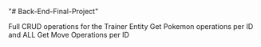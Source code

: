"# Back-End-Final-Project" 

Full CRUD operations for the Trainer Entity
Get Pokemon operations per ID and ALL
Get Move Operations per ID 
